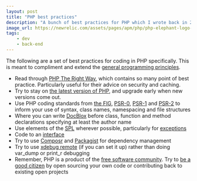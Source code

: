 ```yaml
---
layout: post
title: "PHP best practices"
description: "A bunch of best practices for PHP which I wrote back in 2012"
image_url: https://newrelic.com/assets/pages/apm/php/php-elephant-logo-bd4f9d83be8c8563248fe4793f90bae7.png
tags:
    - dev
    - back-end
---
```


The following are a set of best practices for coding in PHP specifically. This is meant to compliment and extend the [general programming principles](/2014/01/08/general-coding-guidelines/).

- Read through [PHP The Right Way](http://www.phptherightway.com/), which contains so many point of best practice. Particularly useful for their advice on security and caching.
- Try to stay on [the latest version of PHP](http://www.php.net/downloads.php), and upgrade early when new versions come out.
- Use PHP coding standards from [the FIG](https://github.com/php-fig/fig-standards), [PSR-0](https://github.com/php-fig/fig-standards/blob/master/accepted/PSR-0.md), [PSR-1](https://github.com/php-fig/fig-standards/blob/master/accepted/PSR-1-basic-coding-standard.md) and [PSR-2](https://github.com/php-fig/fig-standards/blob/master/accepted/PSR-2-coding-style-guide.md) to inform your use of syntax, class names, namespacing and file structures
- Where you can write [DocBlox](http://docs.docblox-project.org/for-users/anatomy-of-a-docblock.html) before class, function and method declarations specifying at least the author name
- Use elements of the [SPL](http://php.net/manual/en/book.spl.php) wherever possible, particularly for [exceptions](http://php.net/manual/en/spl.exceptions.php)
- Code to an [interface](http://php.net/manual/en/language.oop5.interfaces.php)
- Try to use [Composr](http://getcomposer.org/doc/00-intro.md) and [Packagist](http://packagist.org/) for dependency management
- Try to use [xdebug remote](http://xdebug.org/docs/remote) (if you can set it up) rather than doing var_dump or print_r debugging
- Remember, PHP is a product of the [free software community](http://en.wikipedia.org/wiki/Free_software_community). Try to [be a good citizen](https://www.gov.uk/designprinciples#tenth) by open sourcing your own code or contributing back to existing open projects

